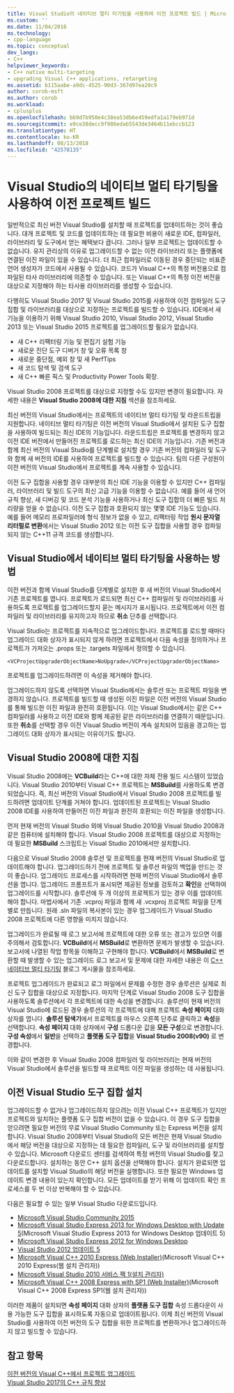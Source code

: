```yaml
---
title: Visual Studio의 네이티브 멀티 타기팅을 사용하여 이전 프로젝트 빌드 | Microsoft 문서
ms.custom: ''
ms.date: 11/04/2016
ms.technology:
- cpp-language
ms.topic: conceptual
dev_langs:
- C++
helpviewer_keywords:
- C++ native multi-targeting
- upgrading Visual C++ applications, retargeting
ms.assetid: b115aabe-a9dc-4525-90d3-367d97ea20c9
author: corob-msft
ms.author: corob
ms.workload:
- cplusplus
ms.openlocfilehash: bb9d7b950e4c38ea53db6e459edfa1a179eb971d
ms.sourcegitcommit: e9ce38decc9f986edab5543de3464b11ebccb123
ms.translationtype: HT
ms.contentlocale: ko-KR
ms.lasthandoff: 08/13/2018
ms.locfileid: "42578135"
---
```

# <a name="use-native-multi-targeting-in-visual-studio-to-build-old-projects"></a>Visual Studio의 네이티브 멀티 타기팅을 사용하여 이전 프로젝트 빌드

일반적으로 최신 버전 Visual Studio를 설치할 때 프로젝트를 업데이트하는 것이 좋습니다. 대개 프로젝트 및 코드를 업데이트하는 데 필요한 비용이 새로운 IDE, 컴파일러, 라이브러리 및 도구에서 얻는 혜택보다 큽니다. 그러나 일부 프로젝트는 업데이트할 수 없습니다. 유지 관리상의 이유로 업그레이드할 수 없는 이전 라이브러리 또는 플랫폼에 연결된 이진 파일이 있을 수 있습니다. 더 최근 컴파일러로 이동된 경우 중단되는 비표준 언어 생성자가 코드에서 사용될 수 있습니다. 코드가 Visual C++의 특정 버전용으로 컴파일된 타사 라이브러리에 의존할 수 있습니다. 또는 Visual C++의 특정 이전 버전을 대상으로 지정해야 하는 타사용 라이브러리를 생성할 수 있습니다.

다행히도 Visual Studio 2017 및 Visual Studio 2015를 사용하여 이전 컴파일러 도구 집합 및 라이브러리를 대상으로 지정하는 프로젝트를 빌드할 수 있습니다. IDE에서 새 기능을 이용하기 위해 Visual Studio 2010, Visual Studio 2012, Visual Studio 2013 또는 Visual Studio 2015 프로젝트를 업그레이드할 필요가 없습니다.

  - 새 C++ 리팩터링 기능 및 편집기 실험 기능
  - 새로운 진단 도구 디버거 창 및 오류 목록 창
  - 새로운 중단점, 예외 창 및 새 PerfTips
  - 새 코드 탐색 및 검색 도구
  - 새 C++ 빠른 픽스 및 Productivity Power Tools 확장.

Visual Studio 2008 프로젝트를 대상으로 지정할 수도 있지만 변경이 필요합니다. 자세한 내용은 **Visual Studio 2008에 대한 지침** 섹션을 참조하세요.

최신 버전의 Visual Studio에서는 프로젝트의 네이티브 멀티 타기팅 및 라운드트립을 지원합니다. 네이티브 멀티 타기팅은 이전 버전의 Visual Studio에서 설치된 도구 집합을 사용하여 빌드되는 최신 IDE의 기능입니다. 라운드트립은 프로젝트를 변경하지 않고 이전 IDE 버전에서 만들어진 프로젝트를 로드하는 최신 IDE의 기능입니다. 기존 버전과 함께 최신 버전의 Visual Studio를 단계별로 설치할 경우 기존 버전의 컴파일러 및 도구와 함께 새 버전의 IDE를 사용하여 프로젝트를 빌드할 수 있습니다. 팀의 다른 구성원이 이전 버전의 Visual Studio에서 프로젝트를 계속 사용할 수 있습니다.

이전 도구 집합을 사용할 경우 대부분의 최신 IDE 기능을 이용할 수 있지만 C++ 컴파일러, 라이브러리 및 빌드 도구의 최신 고급 기능을 이용할 수 없습니다. 예를 들어 새 언어 규칙 향상, 새 디버깅 및 코드 분석 기능을 사용하거나 최신 도구 집합의 더 빠른 빌드 처리량을 얻을 수 없습니다. 이전 도구 집합과 호환되지 않는 몇몇 IDE 기능도 있습니다. 예를 들어 메모리 프로파일러에 형식 정보가 없을 수 있고, 리팩터링 작업 **원시 문자열 리터럴로 변환**에서는 Visual Studio 2012 또는 이전 도구 집합을 사용할 경우 컴파일되지 않는 C++11 규격 코드를 생성합니다.

## <a name="how-to-use-native-multi-targeting-in-visual-studio"></a>Visual Studio에서 네이티브 멀티 타기팅을 사용하는 방법

이전 버전과 함께 Visual Studio를 단계별로 설치한 후 새 버전의 Visual Studio에서 기존 프로젝트를 엽니다. 프로젝트가 로드되면 최신 C++ 컴파일러 및 라이브러리를 사용하도록 프로젝트를 업그레이드할지 묻는 메시지가 표시됩니다. 프로젝트에서 이전 컴파일러 및 라이브러리를 유지하고자 하므로 **취소** 단추를 선택합니다.

Visual Studio는 프로젝트를 지속적으로 업그레이드합니다. 프로젝트를 로드할 때마다 업그레이드 대화 상자가 표시되지 않게 하려면 프로젝트에서 다음 속성을 정의하거나 프로젝트가 가져오는 .props 또는 .targets 파일에서 정의할 수 있습니다.

`<VCProjectUpgraderObjectName>NoUpgrade</VCProjectUpgraderObjectName>`

프로젝트를 업그레이드하려면 이 속성을 제거해야 합니다.

업그레이드하지 않도록 선택하면 Visual Studio에서는 솔루션 또는 프로젝트 파일을 변경하지 않습니다. 프로젝트를 빌드할 때 생성된 이진 파일은 이전 버전의 Visual Studio를 통해 빌드한 이진 파일과 완전히 호환됩니다. 이는 Visual Studio에서는 같은 C++ 컴파일러를 사용하고 이전 IDE와 함께 제공된 같은 라이브러리를 연결하기 때문입니다. 또한 **취소**를 선택할 경우 이전 Visual Studio 버전이 계속 설치되어 있음을 경고하는 업그레이드 대화 상자가 표시되는 이유이기도 합니다.

## <a name="instructions-for-visual-studio-2008"></a>Visual Studio 2008에 대한 지침  
  
Visual Studio 2008에는 **VCBuild**라는 C++에 대한 자체 전용 빌드 시스템이 있었습니다. Visual Studio 2010부터 Visual C++ 프로젝트는 **MSBuild**를 사용하도록 변경되었습니다. 즉, 최신 버전의 Visual Studio에서 Visual Studio 2008 프로젝트를 빌드하려면 업데이트 단계를 거쳐야 합니다. 업데이트된 프로젝트는 Visual Studio 2008 IDE를 사용하여 만들어진 이진 파일과 완전히 호환되는 이진 파일을 생성합니다.

먼저 현재 버전의 Visual Studio 외에 Visual Studio 2010을 Visual Studio 2008과 같은 컴퓨터에 설치해야 합니다. Visual Studio 2008 프로젝트를 대상으로 지정하는 데 필요한 **MSBuild** 스크립트는 Visual Studio 2010에서만 설치합니다. 

다음으로 Visual Studio 2008 솔루션 및 프로젝트를 현재 버전의 Visual Studio로 업데이트해야 합니다. 업그레이드하기 전에 프로젝트 및 솔루션 파일의 백업을 만드는 것이 좋습니다. 업그레이드 프로세스를 시작하려면 현재 버전의 Visual Studio에서 솔루션을 엽니다. 업그레이드 프롬프트가 표시되면 제공된 정보를 검토하고 **확인**을 선택하여 업그레이드를 시작합니다. 솔루션에 두 개 이상의 프로젝트가 있는 경우 이를 업데이트해야 합니다. 마법사에서 기존 .vcproj 파일과 함께 새 .vcxproj 프로젝트 파일을 단계별로 만듭니다. 원래 .sln 파일의 복사본이 있는 경우 업그레이드가 Visual Studio 2008 프로젝트에 다른 영향을 미치지 않습니다.

업그레이드가 완료될 때 로그 보고서에 프로젝트에 대한 오류 또는 경고가 있으면 이를 주의해서 검토합니다. **VCBuild**에서 **MSBuild**로 변환하면 문제가 발생할 수 있습니다. 보고서에 나열된 작업 항목을 이해하고 구현해야 합니다. **VCBuild**에서 **MSBuild**로 변환할 때 발생할 수 있는 업그레이드 로그 보고서 및 문제에 대한 자세한 내용은 이 [C++ 네이티브 멀티 타기팅](https://blogs.msdn.microsoft.com/vcblog/2009/12/08/c-native-multi-targeting/) 블로그 게시물을 참조하세요.

프로젝트 업그레이드가 완료되고 로그 파일에서 문제를 수정한 경우 솔루션은 실제로 최신 도구 집합을 대상으로 지정합니다. 마지막 단계로 Visual Studio 2008 도구 집합을 사용하도록 솔루션에서 각 프로젝트에 대한 속성을 변경합니다. 솔루션이 현재 버전의 Visual Studio에 로드된 경우 솔루션의 각 프로젝트에 대해 프로젝트 **속성 페이지** 대화 상자를 엽니다. **솔루션 탐색기**에서 프로젝트를 마우스 오른쪽 단추로 클릭하고 **속성**을 선택합니다. **속성 페이지** 대화 상자에서 **구성** 드롭다운 값을 **모든 구성**으로 변경합니다. **구성 속성**에서 **일반**을 선택하고 **플랫폼 도구 집합**을 **Visual Studio 2008(v90)** 로 변경합니다.

이와 같이 변경한 후 Visual Studio 2008 컴파일러 및 라이브러리는 현재 버전의 Visual Studio에서 솔루션을 빌드할 때 프로젝트 이진 파일을 생성하는 데 사용됩니다.

## <a name="install-an-older-visual-studio-toolset"></a>이전 Visual Studio 도구 집합 설치

업그레이드할 수 없거나 업그레이드하지 않으려는 이전 Visual C++ 프로젝트가 있지만 프로젝트와 일치하는 플랫폼 도구 집합 버전이 없을 수 있습니다. 이 경우 도구 집합을 얻으려면 필요한 버전의 무료 Visual Studio Community 또는 Express 버전을 설치합니다. Visual Studio 2008부터 Visual Studio의 모든 버전은 현재 Visual Studio에서 해당 버전을 대상으로 지정하는 데 필요한 컴파일러, 도구 및 라이브러리를 설치할 수 있습니다. Microsoft 다운로드 센터를 검색하여 특정 버전의 Visual Studio를 찾고 다운로드합니다. 설치하는 동안 C++ 설치 옵션을 선택해야 합니다. 설치가 완료되면 업데이트를 설치할 Visual Studio의 해당 버전을 실행합니다. 또한 필요한 Windows 업데이트 변경 내용이 있는지 확인합니다. 모든 업데이트를 받기 위해 이 업데이트 확인 프로세스를 두 번 이상 반복해야 할 수 있습니다.

다음은 필요할 수 있는 일부 Visual Studio 다운로드입니다.

  - [Microsoft Visual Studio Community 2015](https://www.microsoft.com/download/details.aspx?id=48146)  
  - [Microsoft Visual Studio Express 2013 for Windows Desktop with Update 5](https://www.microsoft.com/download/details.aspx?id=48131)(Microsoft Visual Studio Express 2013 for Windows Desktop 업데이트 5)  
  - [Microsoft Visual Studio Express 2012 for Windows Desktop](https://www.microsoft.com/download/details.aspx?id=34673)  
  - [Visual Studio 2012 업데이트 5](https://www.microsoft.com/download/details.aspx?id=34673)  
  - [Microsoft Visual C++ 2010 Express (Web Installer)](https://download.microsoft.com/download/1/D/9/1D9A6C0E-FC89-43EE-9658-B9F0E3A76983/vc_web.exe)(Microsoft Visual C++ 2010 Express(웹 설치 관리자))  
  - [Microsoft Visual Studio 2010 서비스 팩 1(설치 관리자)](https://www.microsoft.com/download/details.aspx?id=23691)  
  - [Microsoft Visual C++ 2008 Express with SP1 (Web Installer)](https://go.microsoft.com/?linkid=7729279)(Microsoft Visual C++ 2008 Express SP1(웹 설치 관리자))  

이러한 제품이 설치되면 **속성 페이지** 대화 상자의 **플랫폼 도구 집합** 속성 드롭다운이 사용 가능한 도구 집합을 표시하도록 자동으로 업데이트됩니다. 이제 최신 버전의 Visual Studio를 사용하여 이전 버전의 도구 집합을 위한 프로젝트를 변환하거나 업그레이드하지 않고 빌드할 수 있습니다.

## <a name="see-also"></a>참고 항목

[이전 버전의 Visual C++에서 프로젝트 업그레이드](upgrading-projects-from-earlier-versions-of-visual-cpp.md)  
[Visual Studio 2017의 C++ 규칙 향상](../cpp-conformance-improvements-2017.md)  